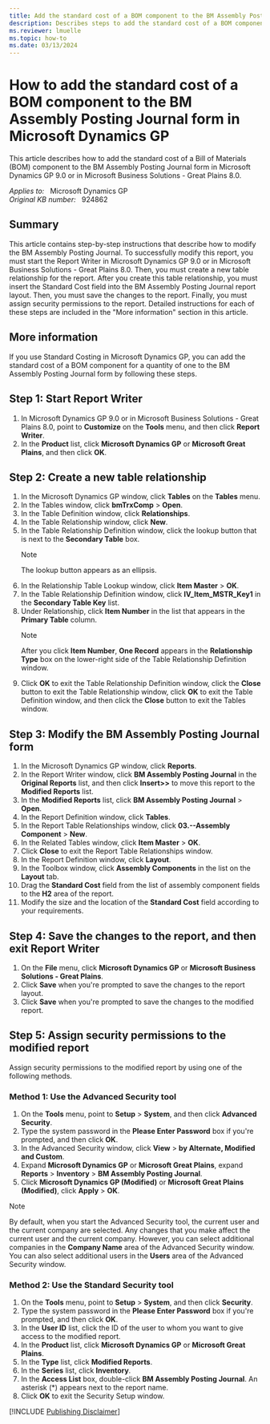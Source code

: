 ```yaml
---
title: Add the standard cost of a BOM component to the BM Assembly Posting Journal form in Microsoft Dynamics GP
description: Describes steps to add the standard cost of a BOM component to the BM Assembly Posting Journal form in Microsoft Dynamics GP.
ms.reviewer: lmuelle
ms.topic: how-to
ms.date: 03/13/2024
---
```

# How to add the standard cost of a BOM component to the BM Assembly Posting Journal form in Microsoft Dynamics GP

This article describes how to add the standard cost of a Bill of Materials (BOM) component to the BM Assembly Posting Journal form in Microsoft Dynamics GP 9.0 or in Microsoft Business Solutions - Great Plains 8.0.

_Applies to:_ &nbsp; Microsoft Dynamics GP  
_Original KB number:_ &nbsp; 924862

## Summary

This article contains step-by-step instructions that describe how to modify the BM Assembly Posting Journal. To successfully modify this report, you must start the Report Writer in Microsoft Dynamics GP 9.0 or in Microsoft Business Solutions - Great Plains 8.0. Then, you must create a new table relationship for the report. After you create this table relationship, you must insert the Standard Cost field into the BM Assembly Posting Journal report layout. Then, you must save the changes to the report. Finally, you must assign security permissions to the report. Detailed instructions for each of these steps are included in the "More information" section in this article.

## More information

If you use Standard Costing in Microsoft Dynamics GP, you can add the standard cost of a BOM component for a quantity of one to the BM Assembly Posting Journal form by following these steps.

## Step 1: Start Report Writer

1. In Microsoft Dynamics GP 9.0 or in Microsoft Business Solutions - Great Plains 8.0, point to **Customize** on the **Tools** menu, and then click **Report Writer**.
1. In the **Product** list, click **Microsoft Dynamics GP** or **Microsoft Great Plains**, and then click **OK**.

## Step 2: Create a new table relationship

1. In the Microsoft Dynamics GP window, click **Tables** on the **Tables** menu.
1. In the Tables window, click **bmTrxComp** > **Open**.
1. In the Table Definition window, click **Relationships**.
1. In the Table Relationship window, click **New**.
1. In the Table Relationship Definition window, click the lookup button that is next to the **Secondary Table** box.
    > [!NOTE]
    > The lookup button appears as an ellipsis.
1. In the Relationship Table Lookup window, click **Item Master** > **OK**.
1. In the Table Relationship Definition window, click **IV_Item_MSTR_Key1** in the **Secondary Table Key** list.
1. Under Relationship, click **Item Number** in the list that appears in the **Primary Table** column.
    > [!NOTE]
    > After you click **Item Number**, **One Record** appears in the **Relationship Type** box on the lower-right side of the Table Relationship Definition window.
1. Click **OK** to exit the Table Relationship Definition window, click the **Close** button to exit the Table Relationship window, click **OK** to exit the Table Definition window, and then click the **Close** button to exit the Tables window.

## Step 3: Modify the BM Assembly Posting Journal form

1. In the Microsoft Dynamics GP window, click **Reports**.
1. In the Report Writer window, click **BM Assembly Posting Journal** in the **Original Reports** list, and then click **Insert>>** to move this report to the **Modified Reports** list.
1. In the **Modified Reports** list, click **BM Assembly Posting Journal** > **Open**.
1. In the Report Definition window, click **Tables**.
1. In the Report Table Relationships window, click **03.--Assembly Component** > **New**.
1. In the Related Tables window, click **Item Master** > **OK**.
1. Click **Close** to exit the Report Table Relationships window.
1. In the Report Definition window, click **Layout**.
1. In the Toolbox window, click **Assembly Components** in the list on the **Layout** tab.
1. Drag the **Standard Cost** field from the list of assembly component fields to the **H2** area of the report.
1. Modify the size and the location of the **Standard Cost** field according to your requirements.

## Step 4: Save the changes to the report, and then exit Report Writer

1. On the **File** menu, click **Microsoft Dynamics GP** or **Microsoft Business Solutions - Great Plains**.
1. Click **Save** when you're prompted to save the changes to the report layout.
1. Click **Save** when you're prompted to save the changes to the modified report.

## Step 5: Assign security permissions to the modified report

Assign security permissions to the modified report by using one of the following methods.

### Method 1: Use the Advanced Security tool

1. On the **Tools** menu, point to **Setup** > **System**, and then click **Advanced Security**.
1. Type the system password in the **Please Enter Password** box if you're prompted, and then click **OK**.
1. In the Advanced Security window, click **View** > **by Alternate, Modified and Custom**.
1. Expand **Microsoft Dynamics GP** or **Microsoft Great Plains**, expand **Reports** > **Inventory** > **BM Assembly Posting Journal**.
1. Click **Microsoft Dynamics GP (Modified)** or **Microsoft Great Plains (Modified)**, click **Apply** > **OK**.

> [!NOTE]
> By default, when you start the Advanced Security tool, the current user and the current company are selected. Any changes that you make affect the current user and the current company. However, you can select additional companies in the **Company Name** area of the Advanced Security window. You can also select additional users in the **Users** area of the Advanced Security window.

### Method 2: Use the Standard Security tool

1. On the **Tools** menu, point to **Setup** > **System**, and then click **Security**.
1. Type the system password in the **Please Enter Password** box if you're prompted, and then click **OK**.
1. In the **User ID** list, click the ID of the user to whom you want to give access to the modified report.
1. In the **Product** list, click **Microsoft Dynamics GP** or **Microsoft Great Plains**.
1. In the **Type** list, click **Modified Reports**.
1. In the **Series** list, click **Inventory**.
1. In the **Access List** box, double-click **BM Assembly Posting Journal**. An asterisk (*) appears next to the report name.
1. Click **OK** to exit the Security Setup window.

[!INCLUDE [Publishing Disclaimer](../../includes/publishing-disclaimer.md)]
